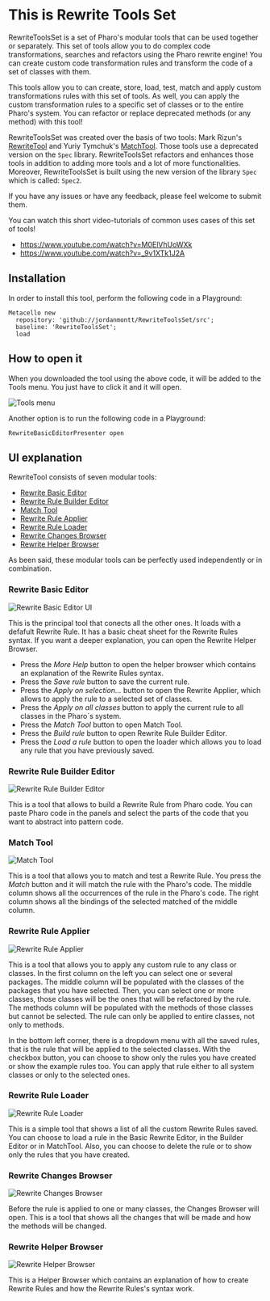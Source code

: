 # This is Rewrite Tools Set

RewriteToolsSet is a set of Pharo's modular tools that can be used together or separately. This set of tools allow you to do complex code transformations, searches and refactors using the Pharo rewrite engine! You can create custom code transformation rules and transform the code of a set of classes with them.

This tools allow you to can create, store, load, test, match and apply custom transformations rules with this set of tools. As well, you can apply the custom transformation rules to a specific set of classes or to the entire Pharo's system. You can refactor or replace deprecated methods (or any method) with this tool!

RewriteToolsSet was created over the basis of two tools: Mark Rizun's [RewriteTool](http://smalltalkhub.com/#!/~MarkRizun/RewriteTool) and Yuriy Tymchuk's [MatchTool](https://github.com/Uko/MatchTool). Those tools use a deprecated version on the `Spec` library. RewriteToolsSet refactors and enhances those tools in addition to adding more tools and a lot of more functionalities. Moreover, RewriteToolsSet is built using the new version of the library `Spec` which is called: `Spec2`.

If you have any issues or have any feedback, please feel welcome to submit them.

You can watch this short video-tutorials of common uses cases of this set of tools!
- https://www.youtube.com/watch?v=M0ElVhUoWXk
- https://www.youtube.com/watch?v=_9v1XTk1J2A
## Installation

In order to install this tool, perform the following code in a Playground:

    Metacello new
      repository: 'github://jordanmontt/RewriteToolsSet/src';
      baseline: 'RewriteToolsSet';
      load


## How to open it

When you downloaded the tool using the above code, it will be added to the Tools menu. You just have to click it and it will open.

![Tools menu](https://i.imgur.com/4LVxfd9.png)

Another option is to run the following code in a Playground:

`RewriteBasicEditorPresenter open`

## UI explanation

RewriteTool consists of seven modular tools:
- [Rewrite Basic Editor](#rewrite-basic-editor)
- [Rewrite Rule Builder Editor](#rewrite-rule-builder-editor)
- [Match Tool](#match-tool)
- [Rewrite Rule Applier](#rewrite-rule-applier)
- [Rewrite Rule Loader](#rewrite-rule-loader)
- [Rewrite Changes Browser](#rewrite-changes-browser)
- [Rewrite Helper Browser](#rewrite-helper-browser)

As been said, these modular tools can be perfectly used independently or in combination.

### Rewrite Basic Editor

![Rewrite Basic Editor UI](https://i.imgur.com/Cn6j0Kb.png)

This is the principal tool that conects all the other ones. It loads with a defafult Rewrite Rule. It has a basic cheat sheet for the Rewrite Rules syntax. If you want a deeper explanation, you can open the Rewrite Helper Browser.
- Press the _More Help_ button to open the helper browser which contains an explanation of the Rewrite Rules syntax.
- Press the _Save rule_ button to save the current rule.
- Press the _Apply on selection..._ button to open the Rewrite Applier, which allows to apply the rule to a selected set of classes.
- Press the _Apply on all classes_ button to apply the current rule to all classes in the Pharo´s system.
- Press the _Match Tool_ button to open Match Tool.
- Press the _Build rule_ button to open Rewrite Rule Builder Editor.
- Press the _Load a rule_ button to open the loader which allows you to load any rule that you have previously saved.

### Rewrite Rule Builder Editor

![Rewrite Rule Builder Editor](https://i.imgur.com/gty5qgH.png)

This is a tool that allows to build a Rewrite Rule from Pharo code. You can paste Pharo code in the panels and select the parts of the code that you want to abstract into pattern code.

### Match Tool

![Match Tool](https://i.imgur.com/fUzeSjO.png)

This is a tool that allows you to match and test a Rewrite Rule. You press the _Match_ button and it will match the rule with the Pharo's code. The middle column shows all the occurrences of the rule in the Pharo's code. The right column shows all the bindings of the selected matched of the middle column.

### Rewrite Rule Applier

![Rewrite Rule Applier](https://i.imgur.com/k3yp1W6.png)

This is a tool that allows you to apply any custom rule to any class or classes. In the first column on the left you can select one or several packages. The middle column will be populated with the classes of the packages that you have selected. Then, you can select one or more classes, those classes will be the ones that will be refactored by the rule. The methods column will be populated with the methods of those classes but cannot be selected. The rule can only be applied to entire classes, not only to methods.

In the bottom left corner, there is a dropdown menu with all the saved rules, that is the rule that will be applied to the selected classes. With the checkbox button, you can choose to show only the rules you have created or show the example rules too. You can apply that rule either to all system classes or only to the selected ones.

### Rewrite Rule Loader

![Rewrite Rule Loader](https://i.imgur.com/s4loD9I.png)

This is a simple tool that shows a list of all the custom Rewrite Rules saved. You can choose to load a rule in the Basic Rewrite Editor, in the Builder Editor or in MatchTool. Also, you can choose to delete the rule or to show only the rules that you have created.

### Rewrite Changes Browser

![Rewrite Changes Browser](https://i.imgur.com/sAOHL8K.png)

Before the rule is applied to one or many classes, the Changes Browser will open. This is a tool that shows all the changes that will be made and how the methods will be changed.

### Rewrite Helper Browser

![Rewrite Helper Browser](https://i.imgur.com/83E8YDn.png)

This is a Helper Browser which contains an explanation of how to create Rewrite Rules and how the Rewrite Rules's syntax work.

